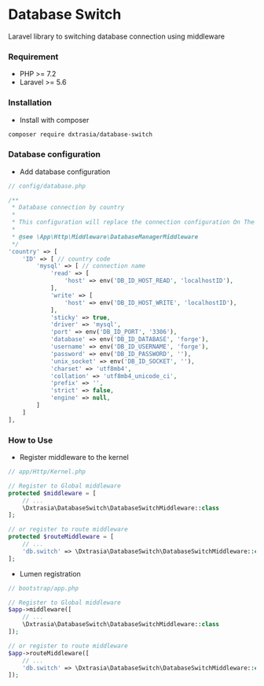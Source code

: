 # Database Switch
Laravel library to switching database connection using middleware

### Requirement
- PHP >= 7.2
- Laravel >= 5.6

### Installation
- Install with composer
```bash
composer require dxtrasia/database-switch
```

### Database configuration
- Add database configuration
```php
// config/database.php

/**
 * Database connection by country
 *
 * This configuration will replace the connection configuration On The Fly
 *
 * @see \App\Http\Middleware\DatabaseManagerMiddleware
 */
'country' => [
    'ID' => [ // country code
        'mysql' => [ // connection name
            'read' => [
                'host' => env('DB_ID_HOST_READ', 'localhostID'),
            ],
            'write' => [
                'host' => env('DB_ID_HOST_WRITE', 'localhostID'),
            ],
            'sticky' => true,
            'driver' => 'mysql',
            'port' => env('DB_ID_PORT', '3306'),
            'database' => env('DB_ID_DATABASE', 'forge'),
            'username' => env('DB_ID_USERNAME', 'forge'),
            'password' => env('DB_ID_PASSWORD', ''),
            'unix_socket' => env('DB_ID_SOCKET', ''),
            'charset' => 'utf8mb4',
            'collation' => 'utf8mb4_unicode_ci',
            'prefix' => '',
            'strict' => false,
            'engine' => null,
        ]
    ]
],
```


### How to Use
- Register middleware to the kernel
```php
// app/Http/Kernel.php

// Register to Global middleware
protected $middleware = [
    // ...
    \Dxtrasia\DatabaseSwitch\DatabaseSwitchMiddleware::class
];

// or register to route middleware
protected $routeMiddleware = [
    // ...
    'db.switch' => \Dxtrasia\DatabaseSwitch\DatabaseSwitchMiddleware::class
];
```
- Lumen registration
```php
// bootstrap/app.php

// Register to Global middleware
$app->middleware([
    // ...
    \Dxtrasia\DatabaseSwitch\DatabaseSwitchMiddleware::class
]);

// or register to route middleware
$app->routeMiddleware([
    // ...
    'db.switch' => \Dxtrasia\DatabaseSwitch\DatabaseSwitchMiddleware::class
]);
```
